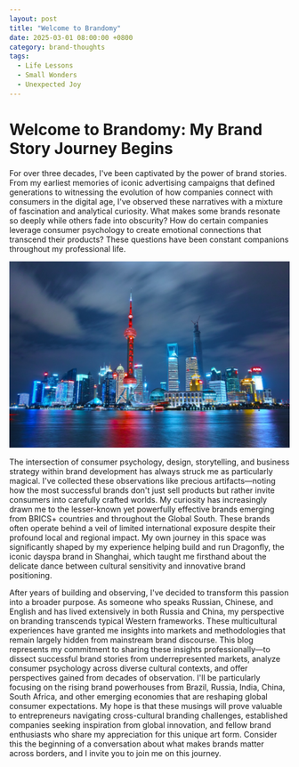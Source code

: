 ```yaml
---
layout: post
title: "Welcome to Brandomy"
date: 2025-03-01 08:00:00 +0800
category: brand-thoughts
tags:
  - Life Lessons
  - Small Wonders
  - Unexpected Joy
---
```


# Welcome to Brandomy: My Brand Story Journey Begins

For over three decades, I've been captivated by the power of brand stories. From my earliest memories of iconic advertising campaigns that defined generations to witnessing the evolution of how companies connect with consumers in the digital age, I've observed these narratives with a mixture of fascination and analytical curiosity. What makes some brands resonate so deeply while others fade into obscurity? How do certain companies leverage consumer psychology to create emotional connections that transcend their products? These questions have been constant companions throughout my professional life.

![Funky Pudong skyline at night](/assets/images/jekyll_test_image_6.jpg)

The intersection of consumer psychology, design, storytelling, and business strategy within brand development has always struck me as particularly magical. I've collected these observations like precious artifacts—noting how the most successful brands don't just sell products but rather invite consumers into carefully crafted worlds. My curiosity has increasingly drawn me to the lesser-known yet powerfully effective brands emerging from BRICS+ countries and throughout the Global South. These brands often operate behind a veil of limited international exposure despite their profound local and regional impact. My own journey in this space was significantly shaped by my experience helping build and run Dragonfly, the iconic dayspa brand in Shanghai, which taught me firsthand about the delicate dance between cultural sensitivity and innovative brand positioning.

After years of building and observing, I've decided to transform this passion into a broader purpose. As someone who speaks Russian, Chinese, and English and has lived extensively in both Russia and China, my perspective on branding transcends typical Western frameworks. These multicultural experiences have granted me insights into markets and methodologies that remain largely hidden from mainstream brand discourse. This blog represents my commitment to sharing these insights professionally—to dissect successful brand stories from underrepresented markets, analyze consumer psychology across diverse cultural contexts, and offer perspectives gained from decades of observation. I'll be particularly focusing on the rising brand powerhouses from Brazil, Russia, India, China, South Africa, and other emerging economies that are reshaping global consumer expectations. My hope is that these musings will prove valuable to entrepreneurs navigating cross-cultural branding challenges, established companies seeking inspiration from global innovation, and fellow brand enthusiasts who share my appreciation for this unique art form. Consider this the beginning of a conversation about what makes brands matter across borders, and I invite you to join me on this journey.